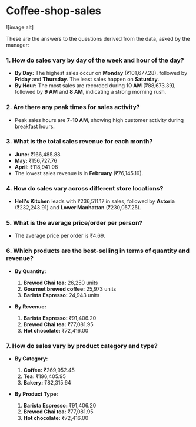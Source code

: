 # Coffee-shop-sales

![image alt]


These are the answers to the questions derived from the data, asked by the manager:

### 1. **How do sales vary by day of the week and hour of the day?**
- **By Day:** The highest sales occur on **Monday** (₹101,677.28), followed by **Friday** and **Thursday**. The least sales happen on **Saturday**.
- **By Hour:** The most sales are recorded during **10 AM** (₹88,673.39), followed by **9 AM** and **8 AM**, indicating a strong morning rush.

### 2. **Are there any peak times for sales activity?**
- Peak sales hours are **7-10 AM**, showing high customer activity during breakfast hours. 

### 3. **What is the total sales revenue for each month?**
- **June:** ₹166,485.88  
- **May:** ₹156,727.76  
- **April:** ₹118,941.08  
- The lowest sales revenue is in **February** (₹76,145.19).

### 4. **How do sales vary across different store locations?**
- **Hell's Kitchen** leads with ₹236,511.17 in sales, followed by **Astoria** (₹232,243.91) and **Lower Manhattan** (₹230,057.25).

### 5. **What is the average price/order per person?**
- The average price per order is ₹4.69.

### 6. **Which products are the best-selling in terms of quantity and revenue?**
- **By Quantity:**  
  1. **Brewed Chai tea:** 26,250 units  
  2. **Gourmet brewed coffee:** 25,973 units  
  3. **Barista Espresso:** 24,943 units  

- **By Revenue:**  
  1. **Barista Espresso:** ₹91,406.20  
  2. **Brewed Chai tea:** ₹77,081.95  
  3. **Hot chocolate:** ₹72,416.00  

### 7. **How do sales vary by product category and type?**
- **By Category:**  
  1. **Coffee:** ₹269,952.45  
  2. **Tea:** ₹196,405.95  
  3. **Bakery:** ₹82,315.64  

- **By Product Type:**  
  1. **Barista Espresso:** ₹91,406.20  
  2. **Brewed Chai tea:** ₹77,081.95  
  3. **Hot chocolate:** ₹72,416.00  
